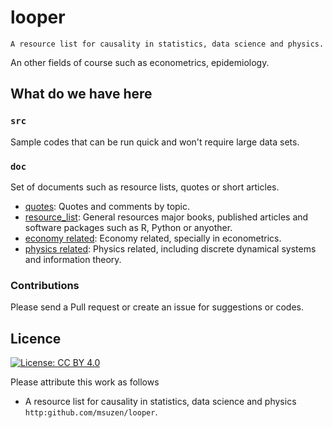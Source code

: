 # looper

`A resource list for causality in statistics, data science and physics.`

An other fields of course such as econometrics, epidemiology.

## What do we have here

### `src` 
Sample codes that can be run quick and won't require large data sets.

### `doc` 
Set of documents such as resource lists, quotes or short articles.

* [quotes](doc/quotes.md): Quotes and comments by topic.
* [resource_list](doc/resource_list.md): General resources major books, published articles and software packages such as R, Python or anyother.
* [economy related](doc/economy.md): Economy related, specially in econometrics.
* [physics related](doc/physics.md): Physics related, including discrete dynamical systems and information theory.

### Contributions

Please send a Pull request or create an issue for suggestions or codes. 

## Licence

[![License: CC BY 4.0](https://i.creativecommons.org/l/by/4.0/88x31.png)](https://creativecommons.org/licenses/by/4.0/)

Please attribute this work as follows 
* A resource list for causality in statistics, data science and physics
  `http:github.com/msuzen/looper`.


